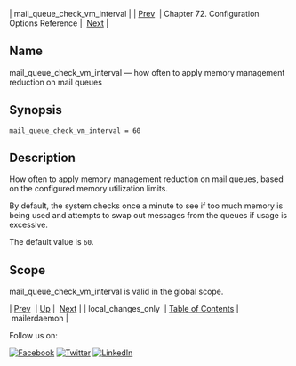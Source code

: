 | mail_queue_check_vm_interval |
| [Prev](conf.ref.local_changes_only.php)  | Chapter 72. Configuration Options Reference |  [Next](conf.ref.mailerdaemon.php) |

<a name="conf.ref.mail_queue_check_vm_interval"></a>
## Name

mail_queue_check_vm_interval — how often to apply memory management reduction on mail queues

## Synopsis

`mail_queue_check_vm_interval = 60`

<a name="idp25167840"></a>
## Description

How often to apply memory management reduction on mail queues, based on the configured memory utilization limits.

By default, the system checks once a minute to see if too much memory is being used and attempts to swap out messages from the queues if usage is excessive.

The default value is `60`.

<a name="idp25171264"></a>
## Scope

mail_queue_check_vm_interval is valid in the global scope.

| [Prev](conf.ref.local_changes_only.php)  | [Up](config.options.ref.php) |  [Next](conf.ref.mailerdaemon.php) |
| local_changes_only  | [Table of Contents](index.php) |  mailerdaemon |

Follow us on:

[![Facebook](https://support.messagesystems.com/images/icon-facebook.png)](http://www.facebook.com/messagesystems) [![Twitter](https://support.messagesystems.com/images/icon-twitter.png)](http://twitter.com/#!/MessageSystems) [![LinkedIn](https://support.messagesystems.com/images/icon-linkedin.png)](http://www.linkedin.com/company/message-systems)